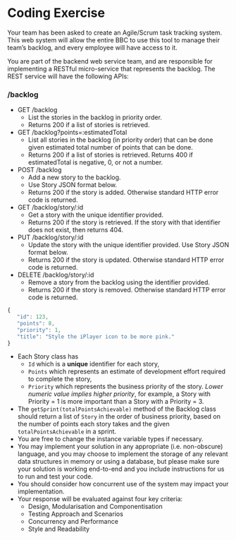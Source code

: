 # Coding Exercise

Your team has been asked to create an Agile/Scrum task tracking system. This web system will allow the entire BBC to use this tool to manage their team’s backlog, and every employee will have access to it. 

You are part of the backend web service team, and are responsible for implementing a RESTful micro-service that represents the backlog. The REST service will have the following APIs:

### /backlog
* GET /backlog
  * List the stories in the backlog in priority order.
  * Returns 200 if a list of stories is retrieved.
* GET /backlog?points=:estimatedTotal
  * List all stories in the backlog (in priority order) that can be done given estimated total number of points that can be done.
  * Returns 200 if a list of stories is retrieved. Returns 400 if estimatedTotal is negative, 0, or not a number.
* POST /backlog
  * Add a new story to the backlog. 
  * Use Story JSON format below.
  * Returns 200 if the story is added. Otherwise standard HTTP error code is returned.
* GET /backlog/story/:id
  * Get a story with the unique identifier provided.
  * Returns 200 if the story is retrieved. If the story with that identifier does not exist, then returns 404.
* PUT /backlog/story/:id
  * Update the story with the unique identifier provided. Use Story JSON format below. 
  * Returns 200 if the story is updated. Otherwise standard HTTP error code is returned.
* DELETE /backlog/story/:id
  * Remove a story from the backlog using the identifier provided.
  * Returns 200 if the story is removed. Otherwise standard HTTP error code is returned.

```javascript
{
   "id": 123,
   "points": 8,
   "priority": 1,
   "title": "Style the iPlayer icon to be more pink."
}
```

- Each Story class has 
  - `Id` which is a __unique__ identifier for each story,
  - `Points` which represents an estimate of development effort required to complete the story,
  - `Priority` which represents the business priority of the story. *Lower numeric value implies higher priority*, for example, a Story with Priority = 1 is more important than a Story with a Priority = 3. 
- The `getSprint(totalPointsAchievable)` method of the Backlog class should return a list of `Story` in the order of business priority, based on the number of points each story takes and the given `totalPointsAchievable` in a sprint.
- You are free to change the instance variable types if necessary.
- You may implement your solution in any appropriate (i.e. non-obscure) language, and you may choose to implement the storage of any relevant data structures in memory or using a database, but please make sure your solution is working end-to-end and you include instructions for us to run and test your code.
- You should consider how concurrent use of the system may impact your implementation.
- Your response will be evaluated against four key criteria:
  - Design, Modularisation and Componentisation
  - Testing Approach and Scenarios
  - Concurrency and Performance
  - Style and Readability
